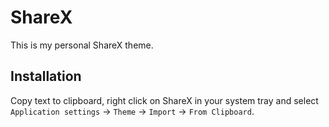 # ShareX #

This is my personal ShareX theme.

## Installation ##

Copy text to clipboard, right click on ShareX in your system tray and select `Application settings` -> `Theme` -> `Import` -> `From Clipboard`.